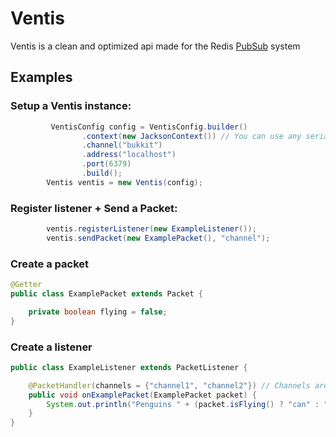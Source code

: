 # Ventis
Ventis is a clean and optimized api made for the Redis [PubSub](https://redis.io/docs/manual/pubsub/) system

## Examples

### Setup a Ventis instance:
```java
         VentisConfig config = VentisConfig.builder()
                .context(new JacksonContext()) // You can use any serializer, even create your own!
                .channel("bukkit")
                .address("localhost")
                .port(6379)
                .build();
        Ventis ventis = new Ventis(config);
```

### Register listener + Send a Packet:
```java
        ventis.registerListener(new ExampleListener());
        ventis.sendPacket(new ExamplePacket(), "channel");
```

### Create a packet
```java
@Getter
public class ExamplePacket extends Packet {

    private boolean flying = false;
}
```

### Create a listener
```java
public class ExampleListener extends PacketListener {

    @PacketHandler(channels = {"channel1", "channel2"}) // Channels are optional.
    public void onExamplePacket(ExamplePacket packet) {
        System.out.println("Penguins " + (packet.isFlying() ? "can" : "cant") + " fly.");
    }
}
```



